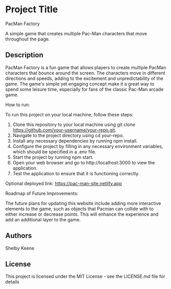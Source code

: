 
# Project Title
PacMan Factory

A simple game that creates multiple Pac-Man characters that move throughout the page.

## Description

PacMan Factory is a fun game that allows players to create multiple PacMan characters that 
bounce around the screen. The characters move in different directions and speeds, adding 
to the excitement and unpredictability of the game. The game's simple yet engaging concept
make it a great way to spend some leisure time, especially for fans of the classic Pac-Man 
arcade game.

How to run:

To run this project on your local machine, follow these steps:

1. Clone this repository to your local machine using git clone https://github.com/your-username/your-repo.git.
2. Navigate to the project directory using cd your-repo.
3. Install any necessary dependencies by running npm install.
4. Configure the project by filling in any necessary environment variables, which should be specified in a .env file.
5. Start the project by running npm start.
6. Open your web browser and go to http://localhost:3000 to view the application.
7. Test the application to ensure that it is functioning correctly.

Optional deployed link: https://pac-man-site.netlify.app

Roadmap of Future Improvements:

The future plans for updating this website include adding more interactive elements to the game, such as objects that Pacman can collide with to either increase or decrease points. This will enhance the experience and add an additional layer to the game.

## Authors

Shelby Keene

## License

This project is licensed under the MIT License - see the LICENSE.md file for details
